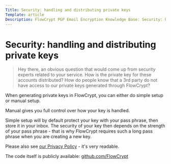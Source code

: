 ```yaml
---
Title: Security: handling and distributing private keys
Template: article
Description: FlowCrypt PGP Email Encryption Knowledge Base: Security: handling and distributing private keys
---
```


# Security: handling and distributing private keys

> Hey there, an obvious question that would come up from security experts related to your service. How is the private key for these accounts distributed? How do people know that a 3rd party do not have access to our private keys generated through FlowCrypt?

When generating private keys in FlowCrypt, you can either do simple setup or manual setup.

Manual gives you full control over how your key is handled.

Simple setup will by default protect your key with your pass phrase, then store it in your inbox. The security of your key then depends on the strength of your pass phrase - that is why FlowCrypt requires such a long pass phrase when you are creating a new key.

Please also see <a href="/privacy">our Privacy Policy</a> - it's very readable.

The code itself is publicly available: <a href="https://github.com/FlowCrypt">github.com/FlowCrypt</a>

